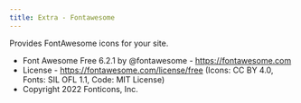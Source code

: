 ```yaml
---
title: Extra - Fontawesome
---
```


Provides FontAwesome icons for your site.

* Font Awesome Free 6.2.1 by @fontawesome - https://fontawesome.com
* License - https://fontawesome.com/license/free (Icons: CC BY 4.0, Fonts: SIL OFL 1.1, Code: MIT License)
* Copyright 2022 Fonticons, Inc.